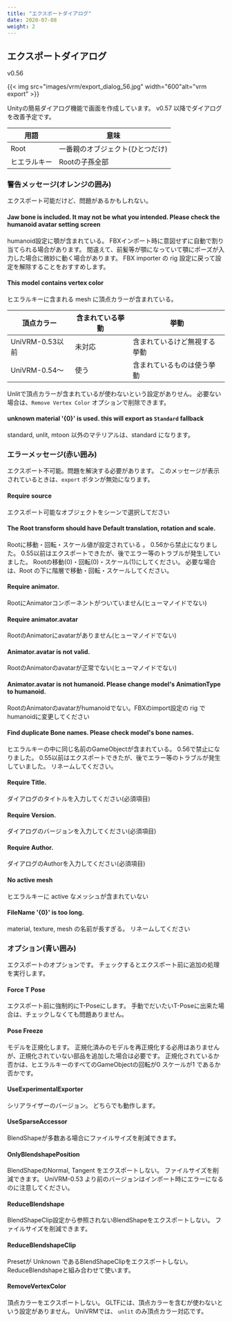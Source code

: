 ```yaml
---
title: "エクスポートダイアログ"
date: 2020-07-08
weight: 2
---
```


## エクスポートダイアログ

v0.56

{{< img src="images/vrm/export_dialog_56.jpg" width="600"alt="vrm export" >}}

Unityの簡易ダイアログ機能で画面を作成しています。
v0.57 以降でダイアログを改善予定です。

| 用語         | 意味                             |
|--------------|----------------------------------|
| Root         | 一番親のオブジェクト(ひとつだけ) |
| ヒエラルキー | Rootの子孫全部                   |

### 警告メッセージ(オレンジの囲み)

エクスポート可能だけど、問題があるかもしれない。

#### Jaw bone is included. It may not be what you intended. Please check the humanoid avatar setting screen 

humanoid設定に顎が含まれている。 
FBXインポート時に意図せずに自動で割り当てられる場合があります。
間違えて、前髪等が顎になっていて顎にポーズが入力した場合に微妙に動く場合があります。
FBX importer の rig 設定に戻って設定を解除することをおすすめします。


#### This model contains vertex color

ヒエラルキーに含まれる mesh に頂点カラーが含まれている。

| 頂点カラー      | 含まれている挙動 | 挙動                         |
|-----------------|------------------|------------------------------|
| UniVRM-0.53以前 | 未対応           | 含まれているけど無視する挙動 |
| UniVRM-0.54～   | 使う             | 含まれているものは使う挙動   |

Unlitで頂点カラーが含まれているが使わないという設定がありせん。
必要ない場合は、`Remove Vertex Color` オプションで削除できます。

#### unknown material '{0}' is used. this will export as `Standard` fallback 

standard, unlit, mtoon 以外のマテリアルは、standard になります。

### エラーメッセージ(赤い囲み)

エクスポート不可能。問題を解決する必要があります。
このメッセージが表示されているときは、`export` ボタンが無効になります。

#### Require source
エクスポート可能なオブジェクトをシーンで選択してださい

#### The Root transform should have Default translation, rotation and scale.
Rootに移動・回転・スケール値が設定されている 。
0.56から禁止になりました。
0.55以前はエクスポートできたが、後でエラー等のトラブルが発生していました。
Rootの移動(0)・回転(0)・スケール(1)にしてください。
必要な場合は、Root の下に階層で移動・回転・スケールしてください。

#### Require animator.
RootにAnimatorコンポーネントがついていません(ヒューマノイドでない)

#### Require animator.avatar
RootのAnimatorにavatarがありません(ヒューマノイドでない)

#### Animator.avatar is not valid.
RootのAnimatorのavatarが正常でない(ヒューマノイドでない)

#### Animator.avatar is not humanoid. Please change model's AnimationType to humanoid.
RootのAnimatorのavatarがhumanoidでない。FBXのimport設定の rig で humanoidに変更してください

#### Find duplicate Bone names. Please check model's bone names.
ヒエラルキーの中に同じ名前のGameObjectが含まれている。
0.56で禁止になりました。
0.55以前はエクスポートできたが、後でエラー等のトラブルが発生していました。
リネームしてください。

#### Require Title.
ダイアログのタイトルを入力してください(必須項目)

#### Require Version.
ダイアログのバージョンを入力してください(必須項目)

#### Require Author.
ダイアログのAuthorを入力してください(必須項目)

#### No active mesh
ヒエラルキーに active なメッシュが含まれていない

#### FileName '{0}' is too long.
material, texture, mesh の名前が長すぎる。
リネームしてください

### オプション(青い囲み)

エクスポートのオプションです。
チェックするとエクスポート前に追加の処理を実行します。


#### Force T Pose
エクスポート前に強制的にT-Poseにします。
手動でだいたいT-Poseに出来た場合は、チェックしなくても問題ありません。

#### Pose Freeze
モデルを正規化します。
正規化済みのモデルを再正規化する必用はありませんが、正規化されていない部品を追加した場合は必要です。
正規化されているか否かは、ヒエラルキーのすべてのGameObjectの回転が0 スケールが1 であるか否かです。

#### UseExperimentalExporter
シリアライザーのバージョン。
どちらでも動作します。

#### UseSparseAccessor
BlendShapeが多数ある場合にファイルサイズを削減できます。

#### OnlyBlendshapePosition
BlendShapeのNormal, Tangent をエクスポートしない。
ファイルサイズを削減できます。
UniVRM-0.53 より前のバージョンはインポート時にエラーになるのに注意してください。

#### ReduceBlendshape
BlendShapeClip設定から参照されないBlendShapeをエクスポートしない。
ファイルサイズを削減できます。

#### ReduceBlendshapeClip
Presetが Unknown であるBlendShapeClipをエクスポートしない。
ReduceBlendshapeと組み合わせて使います。

#### RemoveVertexColor
頂点カラーをエクスポートしない。
GLTFには、頂点カラーを含むが使わないという設定がありません。
UniVRMでは、 `unlit` のみ頂点カラー対応です。
